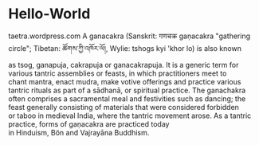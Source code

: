# Hello-World
taetra.wordpress.com
A ganacakra (Sanskrit: गणचक्र gaṇacakra "gathering circle"; Tibetan: ཚོགས་ཀྱི་འཁོར་ལོ།, Wylie: tshogs kyi 'khor lo) is also known as tsog, ganapuja, cakrapuja or ganacakrapuja. It is a generic term for various tantric assemblies or feasts, in which practitioners meet to chant mantra, enact mudra, make votive offerings and practice various tantric rituals as part of a sādhanā, or spiritual practice. The ganachakra often comprises a sacramental meal and festivities such as dancing; the feast generally consisting of materials that were considered forbidden or taboo in medieval India, where the tantric movement arose. As a tantric practice, forms of gaṇacakra are practiced today in Hinduism, Bön and Vajrayāna Buddhism.
